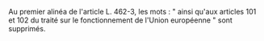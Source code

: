 Au premier alinéa de l'article L. 462-3, les mots : " ainsi qu'aux articles 101 et 102 du traité sur le fonctionnement de l'Union européenne " sont supprimés.
